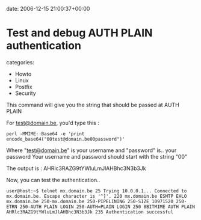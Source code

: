 


date: 2006-12-15 21:00:37+00:00


# Test and debug AUTH PLAIN authentication

categories:
- Howto
- Linux
- Postfix
- Security


This command will give you the string that should be passed at AUTH PLAIN

For test@domain.be, you'd type this :

`perl -MMIME::Base64 -e 'print encode_base64("00test@domain.be00password")'`

<!-- more -->

Where "test@domain.be" is your username and "password" is.. your password
Your username and password should start with the string "00"

The output is : AHRlc3RAZG9tYWluLmJlAHBhc3N3b3Jk

Now, you can test the authentication..

`user@host:~$ telnet mx.domain.be 25
Trying 10.0.0.1...
Connected to mx.domain.be.
Escape character is '^]'.
220 mx.domain.be ESMTP
EHLO mx.domain.be
250-mx.domain.be
250-PIPELINING
250-SIZE 10971520
250-ETRN
250-AUTH PLAIN LOGIN
250-AUTH=PLAIN LOGIN
250 8BITMIME
AUTH PLAIN AHRlc3RAZG9tYWluLmJlAHBhc3N3b3Jk
235 Authentication successful`
